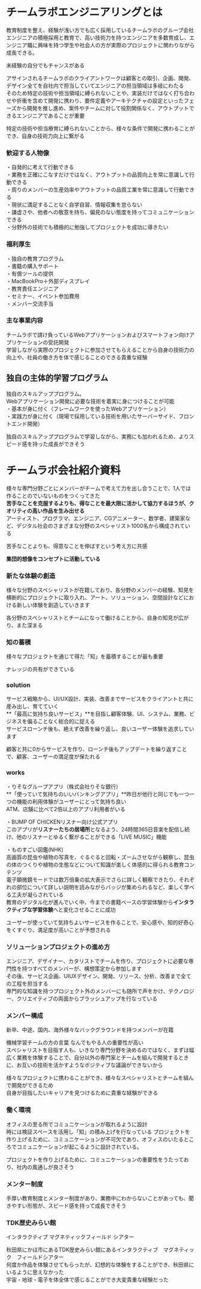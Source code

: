 # チームラボエンジニアリングとは
教育制度を整え、経験が浅い方でも広く採用しているチームラボのグループ会社
エンジニアの積極採用と教育で、高い技術力を持つエンジニアを多数育成し、エンジニア職に興味を持つ学生や社会人の方が実際のプロジェクトに関わりながら成長できる。 

未経験の自分でもチャンスがある

アサインされるチームラボのクライアントワークは顧客との取引、企画、開発、デザイン全てを自社内で担当していてエンジニアの担当領域は多岐にわたる  
そのため特定の技術や担当領域に縛られないことや、実装だけではなく打ち合わせや折衝を含めて開発に携わり、要件定義やアーキテクチャの設定といったフェーズから開発を推し進め、案件やチームに対して役割関係なく、アウトプットできるエンジニアであることが重要

特定の技術や担当療育に縛られないことから、様々な条件で開発に携わることができ、自身の技術力向上に繋がる

### 歓迎する人物像
・自発的に考えて行動できる  
・業務を正確にこなすだけではなく、アウトプットの品質向上を常に意識して行動できる  
・周りのメンバーの生産効率やアウトプットの品質工業を常に意識して行動できる  
・現状に満足することなく自学自習、情報収集を怠らない  
・謙虚さや、他者への敬意を持ち、偏見のない態度を持ってコミュニケーションできる  
・分野外の技術でも積極的に勉強してプロジェクトを成功に導きたい  

### 福利厚生
・独自の教育プログラム  
・書籍の購入サポート  
・有償ツールの提供  
・MacBookPro＋外部ディスプレイ  
・教育責任エンジニア  
・セミナー、イベント参加費用  
・メンバー交流手当  

### 主な事業内容
チームラボで請け負っているWebアプリケーションおよびスマートフォン向けアプリケーションの受託開発   
学習しながら実際のプロジェクトに参加させてもらえることから自身の技術力の向上や、社員の働き方を体で感じることのできる貴重な経験

## 独自の主体的学習プログラム
独自のスキルアッププログラム。  
Webアプリケーション開発に必要な技術を着実に身につけることが可能   
・基本が身に付く（フレームワークを使ったWebアプリケーション）   
・実践力が身に付く（現場で採用している技術を用いたサーバーサイド、フロントエンド開発）

独自のスキルアッププログラムで学習しながら、実務にも加われるため、よりスピード感を持った成長ができそう

# チームラボ会社紹介資料
様々な専門分野ごとにメンバーがチームで考えて力を出し合うことで、1人では作ることのでいないものをつくってきた   
**苦手なことを克服するよりも、得なことを最大限に活かして協力するほうが、クオリティの高い作品を生み出せる**     
アーティスト、プログラマ、エンジニア、CGアニメーター、数学者、建築家など、デジタル社会のさまざまな分野のスペシャリスト1000名から構成されている    

苦手なことよりも、得意なことを伸ばすという考え方に共感

**集団的想像をコンセプトに活動している**
### 新たな体験の創造
様々な分野のスペシャリストが在籍しており、各分野のメンバーの経験、知見を横断的にプロジェクトに取り入れ、アート、ソリューション、空間設計などにおける新しい体験を創造していきます

各分野のスペシャリストとチームになって働けることから、自身の知見が広がり、また深まる

### 知の蓄積
様々なプロジェクトを通じて得た「知」を蓄積することが最も重要

ナレッジの共有ができている

### solution
サービス戦略から、UI/UX設計、実装、改善までサービスをクライアントと共に産み出し、育てていく   
**「最高に気持ち良いサービス」**を目指し顧客体験、UI、システム、業務、ビジネスを偏ることなく総合的に捉える  
サービスローンチ後も、絶えず改善を繰り返し、良いユーザー体験を追求しています

顧客と共に0からサービスを作り、ローンチ後もアップデートを繰り返すことで、顧客、ユーザーの満足度が保たれる

### works
・りそなグループアプリ（株式会社りそな銀行）  
**「使っていて気持ちのいいバンキングアプリ」**昨日が他行と同じでも一つ一つの機能の利用体験がユーザーにとって気持ち良い  
ATM、店舗に比べて2倍以上のアプリ利用者がいる

・BUMP OF CHICKENリスナー向け公式アプリ   
このアプリが**リスナーたちの居場所**となるよう、24時間365日音楽を配信し続け、他のリスナーとゆるく繋がることができる「LIVE MUSIC」機能

・ものすごい図鑑(NHK)   
高画質の昆虫や植物の写真を、ぐるぐると回転・ズームさせながら観察し、昆虫の体のつくりや植物の生態などについて知識が楽しく体感的に得られる教育コンテンツ  
電子顕微鏡モードでは数万倍乗の拡大表示でさらに詳しく観察できたり、それぞれの部位について詳しい説明を読みながらバッジが集められるなど、楽しく学べる工夫が凝らされている  
教育のデジタル化が進んでいく中、今までの書籍ベースの学習体験から**インタラクティブな学習体験**へと変化させることに成功

ユーザーが使っていて気持ちよいサービスを作ることで、安心感や、知的好奇心をくすぐり、満足度が高いことが予想される  

### ソリューションプロジェクトの進め方
エンジニア、デザイナー、カタリストでチームを作り、プロジェクトに必要な専門性を持つすべてのメンバーが、構想策定から参加します  
その後、サービス企画、UIUXデザイン、開発、リリース、分析、改善まで全ての工程を担当する  
専門的な知識を持つプロジェクト外のメンバーにも随所で声をかけ、テクノロジー、クリエイティブの両面からブラッシュアップを行なっている

### メンバー構成
新卒、中途、国内、海外様々なバックグラウンドを持つメンバーが在籍

機械学習チームの方の言葉
なんでもやる人の重要性が高い  
スペシャリストを目指す人も、いきなり専門分野を決めるのではなく、まずは幅広く業務を体験することで、自分以外の専門家とチームを組んで開発するときに、お互いの技術を活かすようなポジティブな議論ができないから  

様々なプロジェクトに携わることができ、様々なスペシャリストとチームを組んで開発ができるため  
自身が目指したいキャリアを見つけるために貴重な経験ができる

### 働く環境
オフィスの至る所でコミュニケーションが取れるように設計  
時には検証スペースを活用し「知」の積み上げを行なっている
プロジェクトを作り上げるために、コミュニケーションが不可欠であり、オフィスのいたるところでコミュニケーションが起こるように設計されている。

プロジェクトを作り上げるために、コミュニケーションの重要性をうたっており、社内の風通しが良さそう

### メンター制度

手厚い教育制度とメンター制度があり、業務中にわからないことがあっても、聞きやすい形態が、スピード感を持って成長できそう

### TDK歴史みらい館
インタラクティブ マグネティックフィールド シアター  

秋田県にかほ市にあるTDK歴史みらい館にあるインタラクティブ　マグネティック　フィールドシアター     
何度か作品を体験させてもらったが、幻想的な体験をすることができ、秋田県にいるように思えなかった  
宇宙・地球・電子を体全体で感じることができ大変貴重な経験だった